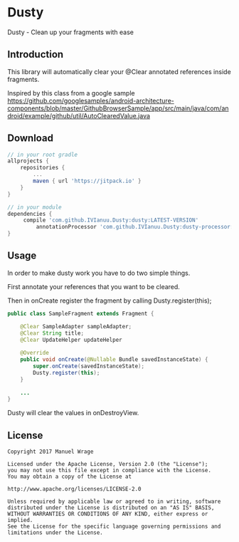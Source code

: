 # Dusty
Dusty - Clean up your fragments with ease

## Introduction
This library will automatically clear your @Clear annotated references inside fragments.

Inspired by this class from a google sample https://github.com/googlesamples/android-architecture-components/blob/master/GithubBrowserSample/app/src/main/java/com/android/example/github/util/AutoClearedValue.java

## Download
```groovy
// in your root gradle
allprojects {
	repositories {
		...
		maven { url 'https://jitpack.io' }
	}
}
```

```groovy
// in your module
dependencies {
	 compile 'com.github.IVIanuu.Dusty:dusty:LATEST-VERSION'
         annotationProcessor 'com.github.IVIanuu.Dusty:dusty-processor:LATEST-VERSION'
}
```
## Usage

In order to make dusty work you have to do two simple things.

First annotate your references that you want to be cleared.

Then in onCreate register the fragment by calling Dusty.register(this);

```java
public class SampleFragment extends Fragment {

    @Clear SampleAdapter sampleAdapter;
    @Clear String title;
    @Clear UpdateHelper updateHelper
    
    @Override
    public void onCreate(@Nullable Bundle savedInstanceState) {
        super.onCreate(savedInstanceState);
        Dusty.register(this);
    }
    
    ...
}
```

Dusty will clear the values in onDestroyView.


## License

```
Copyright 2017 Manuel Wrage

Licensed under the Apache License, Version 2.0 (the "License");
you may not use this file except in compliance with the License.
You may obtain a copy of the License at
 
http://www.apache.org/licenses/LICENSE-2.0

Unless required by applicable law or agreed to in writing, software
distributed under the License is distributed on an "AS IS" BASIS,
WITHOUT WARRANTIES OR CONDITIONS OF ANY KIND, either express or implied.
See the License for the specific language governing permissions and
limitations under the License.
```
